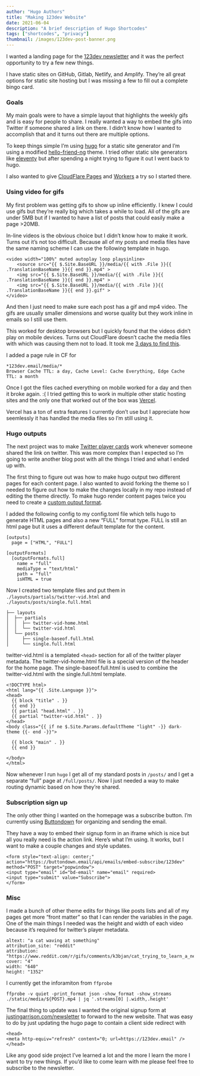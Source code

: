 ```yaml
---
author: "Hugo Authors"
title: "Making 123dev Website"
date: 2021-06-04
description: "A brief description of Hugo Shortcodes"
tags: ["shortcodes", "privacy"]
thumbnail: /images/123dev-post-banner.png
---
```


I wanted a landing page for the [123dev newsletter](https://123dev.email/) and it was the perfect opportunity to try a few new things.

I have static sites on GitHub, Gitlab, Netlify, and Amplify. They’re all great options for static site hosting but I was missing a few to fill out a complete bingo card.

### Goals

My main goals were to have a simple layout that highlights the weekly gifs and is easy for people to share. I really wanted a way to embed the gifs into Twitter if someone shared a link on there. I didn’t know how I wanted to accomplish that and it turns out there are multiple options.

To keep things simple I’m using [hugo](https://gohugo.io/) for a static site generator and I’m using a modified [hello-friend-ng](https://github.com/rhazdon/hugo-theme-hello-friend-ng) theme. I tried other static site generators like [eleventy](https://www.11ty.dev/) but after spending a night trying to figure it out I went back to hugo.

I also wanted to give [CloudFlare Pages](https://pages.cloudflare.com/) and [Workers](https://workers.cloudflare.com/) a try so I started there.

### Using video for gifs

My first problem was getting gifs to show up inline efficiently. I knew I could use gifs but they’re really big which takes a while to load. All of the gifs are under 5MB but if I wanted to have a list of posts that could easily make a page >20MB.

In-line videos is the obvious choice but I didn’t know how to make it work. Turns out it’s not too difficult. Because all of my posts and media files have the same naming scheme I can use the following template in hugo.

```
<video width="100%" muted autoplay loop playsinline>
    <source src="{{ $.Site.BaseURL }}/media/{{ with .File }}{{ .TranslationBaseName }}{{ end }}.mp4" >
    <img src="{{ $.Site.BaseURL }}/media/{{ with .File }}{{ .TranslationBaseName }}{{ end }}.mp4" >
    <img src="{{ $.Site.BaseURL }}/media/{{ with .File }}{{ .TranslationBaseName }}{{ end }}.gif" >
</video>
```

And then I just need to make sure each post has a gif and mp4 video. The gifs are usually smaller dimensions and worse quality but they work inline in emails so I still use them.

This worked for desktop browsers but I quickly found that the videos didn’t play on mobile devices. Turns out CloudFlare doesn’t cache the media files with which was causing them not to load. It took me [3 days to find this](https://community.cloudflare.com/t/mp4-wont-load-in-safari-using-cloudflare/10587/24).

I added a page rule in CF for

```
*123dev.email/media/*
Browser Cache TTL: a day, Cache Level: Cache Everything, Edge Cache TTL: a month
```

Once I got the files cached everything on mobile worked for a day and then it broke again. :( I tried getting this to work in multiple other static hosting sites and the only one that worked out of the box was [Vercel](http://vercel.com/).

Vercel has a ton of extra features I currently don’t use but I appreciate how seemlessly it has handled the media files so I’m still using it.

### Hugo outputs

The next project was to make [Twitter player cards](https://developer.twitter.com/en/docs/twitter-for-websites/cards/overview/player-card) work whenever someone shared the link on twitter. This was more complex than I expected so I’m going to write another blog post with all the things I tried and what I ended up with.

The first thing to figure out was how to make hugo output two different pages for each content page. I also wanted to avoid forking the theme so I needed to figure out how to make the changes locally in my repo instead of editing the theme directly. To make hugo render content pages twice you need to create a [custom output format](https://gohugo.io/templates/output-formats/).

I added the following config to my config.toml file which tells hugo to generate HTML pages and also a new “FULL” format type. FULL is still an html page but it uses a different default template for the content.

```
[outputs]
  page = ["HTML", "FULL"]

[outputFormats]
  [outputFormats.full]
    name = "full"
    mediaType = "text/html"
    path = "full"
    isHTML = true
```

Now I created two template files and put them in `./layouts/partials/twitter-vid.html` and `./layouts/posts/single.full.html`

```
├── layouts
│  ├── partials
│  │  ├── twitter-vid-home.html
│  │  └── twitter-vid.html
│  └── posts
│     ├── single-baseof.full.html
│     └── single.full.html
```

twitter-vid.html is a templated `<head>` section for all of the twitter player metadata. The twitter-vid-home.html file is a special version of the header for the home page. The single-baseof.full.html is used to combine the twitter-vid.html with the single.full.html template.

```
<!DOCTYPE html>
<html lang="{{ .Site.Language }}">
<head>
  {{ block "title" . }}
  {{ end }}
  {{ partial "head.html" . }}
  {{ partial "twitter-vid.html" . }}
</head>
<body class="{{ if ne $.Site.Params.defaultTheme "light" -}} dark-theme {{- end -}}">

  {{ block "main" . }}
  {{ end }}

</body>
</html>
```

Now whenever I run `hugo` I get all of my standard posts in `/posts/` and I get a separate “full” page at `/full/posts/`. Now I just needed a way to make routing dynamic based on how they’re shared.

### Subscription sign up

The only other thing I wanted on the homepage was a subscribe button. I’m currently using [Buttondown](https://buttondown.email/) for organizing and sending the email.

They have a way to embed their signup form in an iframe which is nice but all you really need is the action link. Here’s what I’m using. It works, but I want to make a couple changes and style updates.

```
<form style="text-align: center;" action="https://buttondown.email/api/emails/embed-subscribe/123dev" method="POST" target="popwindow">
<input type="email" id="bd-email" name="email" required>
<input type="submit" value="Subscribe">
</form>
```

### Misc

I made a bunch of other theme edits for things like posts lists and all of my pages get more “front matter” so that I can render the variables in the page. One of the main things I needed was the height and width of each video because it’s required for twitter’s player metadata.

```
altext: "a cat waving at something"
attribution_site: "reddit"
attribution: "https://www.reddit.com/r/gifs/comments/k3bjan/cat_trying_to_learn_a_new_tik_tok_dance/"
cover: "4"
width: "640"
height: "1352"
```

I currently get the inforamiton from `ffprobe`

```
ffprobe -v quiet -print_format json -show_format -show_streams ./static/media/${POST}.mp4 | jq '.streams[0] |.width,.height'
```

The final thing to update was I wanted the original signup form at [justingarrison.com/newsletter](https://www.justingarrison.com/blog/2021-06-04-making-123dev-website/justingarrison.com/newsletter) to forward to the new website. That was easy to do by just updating the hugo page to contain a client side redirect with

```
<head> 
<meta http-equiv="refresh" content="0; url=https://123dev.email" />
</head>
```

Like any good side project I’ve learned a lot and the more I learn the more I want to try new things. If you’d like to come learn with me please feel free to subscribe to the newsletter.
